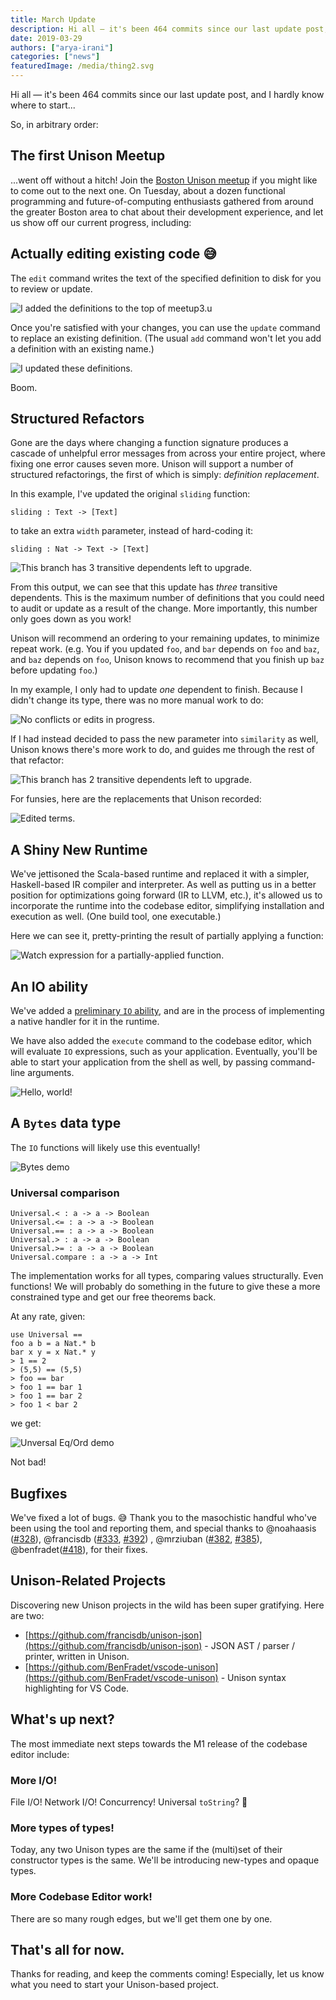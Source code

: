 ```yaml
---
title: March Update
description: Hi all — it's been 464 commits since our last update post, and I hardly know where to start...
date: 2019-03-29
authors: ["arya-irani"]
categories: ["news"]
featuredImage: /media/thing2.svg
---
```

Hi all — it's been 464 commits since our last update post, and I hardly know where to start...

So, in arbitrary order:

## The first Unison Meetup

...went off without a hitch! Join the [Boston Unison meetup](https://www.meetup.com/Boston-Unison/) if you might like to come out to the next one. On Tuesday, about a dozen functional programming and future-of-computing enthusiasts gathered from around the greater Boston area to chat about their development experience, and let us show off our current progress, including:

## Actually editing existing code 😅

The `edit` command writes the text of the specified definition to disk for you to review or update.

![I added the definitions to the top of meetup3.u](./55251341-8fac5880-520d-11e9-9d74-9a6661e5f0bf.png)

Once you're satisfied with your changes, you can use the `update` command to replace an existing definition. (The usual `add` command won't let you add a definition with an existing name.)

![I updated these definitions.](./55251578-2c6ef600-520e-11e9-81a4-4f09b40179d0.png)

Boom.

## Structured Refactors

Gone are the days where changing a function signature produces a cascade of unhelpful error messages from across your entire project, where fixing one error causes seven more. Unison will support a number of structured refactorings, the first of which is simply: _definition replacement_.

In this example, I've updated the original `sliding` function:

```unison
sliding : Text -> [Text]
```

to take an extra `width` parameter, instead of hard-coding it:

```unison
sliding : Nat -> Text -> [Text]
```

![This branch has 3 transitive dependents left to upgrade.](./55250484-815d3d00-520b-11e9-9557-ef5d01eed85b.png)

From this output, we can see that this update has _three_ transitive dependents. This is the maximum number of definitions that you could need to audit or update as a result of the change. More importantly, this number only goes down as you work!

Unison will recommend an ordering to your remaining updates, to minimize repeat work. (e.g. You if you updated `foo`, and `bar` depends on `foo` and `baz`, and `baz` depends on `foo`, Unison knows to recommend that you finish up `baz` before updating `foo`.)

In my example, I only had to update _one_ dependent to finish. Because I didn't change its type, there was no more manual work to do:

![No conflicts or edits in progress.](./55250768-355ec800-520c-11e9-8236-f82dfea8559a.png)

If I had instead decided to pass the new parameter into `similarity` as well, Unison knows there's more work to do, and guides me through the rest of that refactor:

![This branch has 2 transitive dependents left to upgrade.](./55251059-dea5be00-520c-11e9-9cfb-b6a26c429865.png)

For funsies, here are the replacements that Unison recorded:

![Edited terms.](./55251163-17de2e00-520d-11e9-8809-4f5993b57657.png)

## A Shiny New Runtime

We've jettisoned the Scala-based runtime and replaced it with a simpler, Haskell-based IR compiler and interpreter. As well as putting us in a better position for optimizations going forward (IR to LLVM, etc.), it's allowed us to incorporate the runtime into the codebase editor, simplifying installation and execution as well. (One build tool, one executable.)

Here we can see it, pretty-printing the result of partially applying a function:

![Watch expression for a partially-applied function.](./55251780-92f41400-520e-11e9-86db-e092c6847f63.png)

## An IO ability

We've added a [preliminary `IO` ability](https://github.com/unisonweb/unison/blob/ed69a95128440f7976014d2826a0e0872662ba43/parser-typechecker/src/Unison/Runtime/IOSource.hs#L194-L281), and are in the process of implementing a native handler for it in the runtime.

We have also added the `execute` command to the codebase editor, which will evaluate `IO` expressions, such as your application. Eventually, you'll be able to start your application from the shell as well, by passing command-line arguments.

![Hello, world!](./55258190-63013c80-521f-11e9-8853-ca10aaa8bd05.png)

## A `Bytes` data type

The `IO` functions will likely use this eventually!

![Bytes demo](./54630653-b968c100-4a50-11e9-9200-2a96e6ff6a03.png)

### Universal comparison

```unison
Universal.< : a -> a -> Boolean
Universal.<= : a -> a -> Boolean
Universal.== : a -> a -> Boolean
Universal.> : a -> a -> Boolean
Universal.>= : a -> a -> Boolean
Universal.compare : a -> a -> Int
```

The implementation works for all types, comparing values structurally. Even functions! We will probably do something in the future to give these a more constrained type and get our free theorems back.

At any rate, given:

```unison
use Universal ==
foo a b = a Nat.* b
bar x y = x Nat.* y
> 1 == 2
> (5,5) == (5,5)
> foo == bar
> foo 1 == bar 1
> foo 1 == bar 2
> foo 1 < bar 2
```

we get:

![Unversal Eq/Ord demo](./55260307-4536d600-5225-11e9-818f-03d0876ae230.png)

Not bad!

## Bugfixes

We've fixed a lot of bugs. 😅 Thank you to the masochistic handful who've been using the tool and reporting them, and special thanks to @noahaasis ([#328](https://github.com/unisonweb/unison/pull/328)), @francisdb ([#333](https://github.com/unisonweb/unison/pull/333), [#392](https://github.com/unisonweb/unison/pull/392)) , @mrziuban ([#382](https://github.com/unisonweb/unison/pull/382), [#385](https://github.com/unisonweb/unison/pull/385)), @benfradet([#418](https://github.com/unisonweb/unison/pull/418)), for their fixes.

## Unison-Related Projects

Discovering new Unison projects in the wild has been super gratifying. Here are two:

* [https://github.com/francisdb/unison-json](https://github.com/francisdb/unison-json) - JSON AST / parser / printer, written in Unison.
* [https://github.com/BenFradet/vscode-unison](https://github.com/BenFradet/vscode-unison) - Unison syntax highlighting for VS Code.

## What's up next?

The most immediate next steps towards the M1 release of the codebase editor include:

### More I/O!

File I/O! Network I/O! Concurrency! Universal `toString`? 🤔

### More types of types!

Today, any two Unison types are the same if the (multi)set of their constructor types is the same. We'll be introducing new-types and opaque types.

### More Codebase Editor work!

There are so many rough edges, but we'll get them one by one.

## That's all for now.

Thanks for reading, and keep the comments coming! Especially, let us know what you need to start your Unison-based project.
